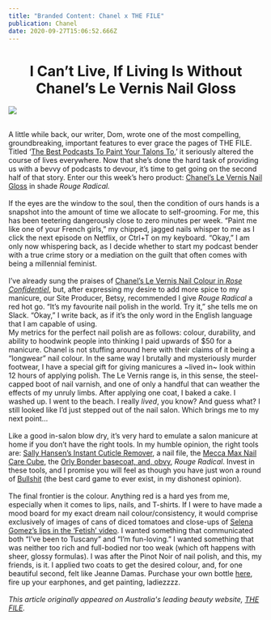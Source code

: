 ```yaml
---
title: "Branded Content: Chanel x THE FILE"
publication: Chanel
date: 2020-09-27T15:06:52.666Z
---
```

# <center> I Can’t Live, If Living Is Without Chanel’s Le Vernis Nail Gloss

![](/uploads/chanel-nail.jpg)

<br>A little while back, our writer, Dom, wrote one of the most compelling, groundbreaking, important features to ever grace the pages of THE FILE. Titled ‘[The Best Podcasts To Paint Your Talons To](http://the-file.com/roundup/podcasts-to-paint-your-nails-to/),’ it seriously altered the course of lives everywhere. Now that she’s done the hard task of providing us with a bevvy of podcasts to devour, it’s time to get going on the second half of that story. Enter our this week’s hero product: [Chanel’s Le Vernis Nail Gloss](http://rstyle.me/n/cs5j2kbifuf) in shade *Rouge Radical.*</br><br>
If the eyes are the window to the soul, then the condition of ours hands is a snapshot into the amount of time we allocate to self-grooming. For me, this has been teetering dangerously close to zero minutes per week. “Paint me like one of your French girls,” my chipped, jagged nails whisper to me as I click the next episode on Netflix, or Ctrl+T on my keyboard. “Okay,” I am only now whispering back, as I decide whether to start my podcast bender with a true crime story or a mediation on the guilt that often comes with being a millennial feminist. </br><br>
I’ve already sung the praises of [Chanel’s Le Vernis Nail Colour in *Rose Confidentiel*](http://the-file.com/roundup/best-products-august-2017/), but, after expressing my desire to add more spice to my manicure, our Site Producer, Betsy, recommended I give *Rouge Radical* a red hot go. “It’s my favourite nail polish in the world. Try it,” she tells me on Slack. “Okay,” I write back, as if it’s the only word in the English language that I am capable of using.</br>
My metrics for the perfect nail polish are as follows: colour, durability, and ability to hoodwink people into thinking I paid upwards of $50 for a manicure. Chanel is not stuffing around here with their claims of it being a “longwear” nail colour. In the same way I brutally and mysteriously murder footwear, I have a special gift for giving manicures a \~lived in\~ look within 12 hours of applying polish. The Le Vernis range is, in this sense, the steel-capped boot of nail varnish, and one of only a handful that can weather the effects of my unruly limbs. After applying one coat, I baked a cake. I washed up. I went to the beach. I really *lived*, you know? And guess what? I still looked like I’d just stepped out of the nail salon. Which brings me to my next point…\
\
Like a good in-salon blow dry, it’s very hard to emulate a salon manicure at home if you don’t have the right tools. In my humble opinion, the right tools are: [Sally Hansen’s Instant Cuticle Remover](http://www.ulta.com/instant-cuticle-remover?productId=xlsImpprod2870037), a nail file, the [Mecca Max Nail Care Cube](http://www.mecca.com.au/mecca-max/nail-care-cube/I-026763.html), the [Orly Bonder basecoat, and, obvy](http://www.orlybeauty.com/nail-treatments/basecoats/bonder-131.html), *Rouge Radical*. Invest in these tools, and I promise you will feel as though you have just won a round of [Bullshit](https://australiancardgames.com.au/bullshit/) (the best card game to ever exist, in my dishonest opinion).\
\
The final frontier is the colour. Anything red is a hard yes from me, especially when it comes to lips, nails, and T-shirts. If I were to have made a mood board for my exact dream nail colour/consistency, it would comprise exclusively of images of cans of diced tomatoes and close-ups of [Selena Gomez’s lips in the ‘Fetish’ video](https://www.instagram.com/p/BXE0p_6lIkp/?hl=en&taken-by=the_file). I wanted something that communicated both “I’ve been to Tuscany” and “I’m fun-loving.” I wanted something that was neither too rich and full-bodied nor too weak (which oft happens with sheer, glossy formulas). I was after the Pinot Noir of nail polish, and this, my friends, is it. I applied two coats to get the desired colour, and, for one beautiful second, felt like Jeanne Damas. Purchase your own bottle [here](http://rstyle.me/n/cs5j2kbifuf), fire up your earphones, and get painting, ladiezzzz.\
\
*This article originally appeared on Australia's leading beauty website, [THE FILE](http://the-file.com/news/chanel-nail-gloss/).* 

</center>